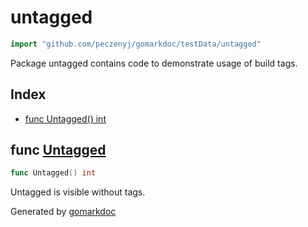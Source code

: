 <!-- Code generated by gomarkdoc. DO NOT EDIT -->

# untagged

```go
import "github.com/peczenyj/gomarkdoc/testData/untagged"
```

Package untagged contains code to demonstrate usage of build tags.

## Index

- [func Untagged() int](<#func-untagged>)


## func [Untagged](<https://github.com/peczenyj/gomarkdoc/blob/master/testData/untagged/untagged.go#L5>)

```go
func Untagged() int
```

Untagged is visible without tags.



Generated by [gomarkdoc](<https://github.com/peczenyj/gomarkdoc>)
